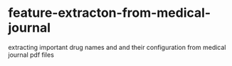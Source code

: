 # feature-extracton-from-medical-journal
extracting important drug names and and their configuration from medical journal pdf files
